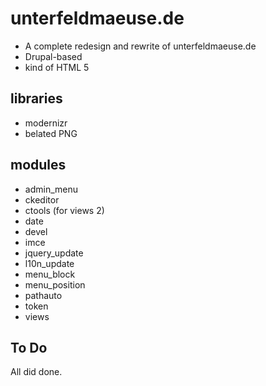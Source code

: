 # unterfeldmaeuse.de

* A complete redesign and rewrite of unterfeldmaeuse.de
* Drupal-based
* kind of HTML 5


## libraries

* modernizr
* belated PNG


## modules

* admin_menu
* ckeditor
* ctools (for views 2)
* date
* devel
* imce
* jquery_update
* l10n_update
* menu_block
* menu_position
* pathauto
* token
* views


## To Do

All did done.
